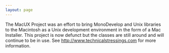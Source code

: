 ```yaml
---
layout: page
---
```


The MacUX Project was an effort to bring MonoDevelop and Unix libraries to the Macintosh as a Unix development environment in the form of a Mac Installer. This project is now defunct but the classes are still around and will continue to be in use. See http://www.technicalstressings.com for more information.
